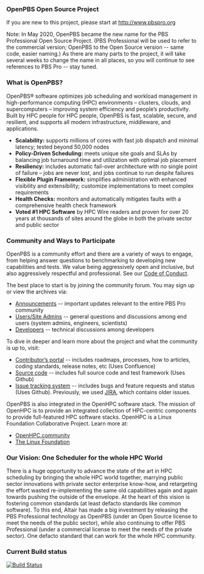 ### OpenPBS Open Source Project

If you are new to this project, please start at http://www.pbspro.org

Note: In May 2020, OpenPBS became the new name for the PBS Professional Open Source Project. (PBS Professional will be used to refer to the commercial version; OpenPBS to the Open Source version -- same code, easier naming.)  As there are many parts to the project, it will take several weeks to change the name in all places, so you will continue to see references to PBS Pro -- stay tuned.

### What is OpenPBS?
OpenPBS® software optimizes job scheduling and workload management in high-performance computing (HPC) environments – clusters, clouds, and supercomputers – improving system efficiency and people’s productivity.  Built by HPC people for HPC people, OpenPBS is fast, scalable, secure, and resilient, and supports all modern infrastructure, middleware, and applications.

* **Scalability:** supports millions of cores with fast job dispatch and minimal latency; tested beyond 50,000 nodes
* **Policy-Driven Scheduling:** meets unique site goals and SLAs by balancing job turnaround time and utilization with optimal job placement
* **Resiliency:** includes automatic fail-over architecture with no single point of failure – jobs are never lost, and jobs continue to run despite failures
* **Flexible Plugin Framework:** simplifies administration with enhanced visibility and extensibility; customize implementations to meet complex requirements
* **Health Checks:** monitors and automatically mitigates faults with a comprehensive health check framework
* **Voted #1 HPC Software** by HPC Wire readers and proven for over 20 years at thousands of sites around the globe in both the private sector and public sector

### Community and Ways to Participate

OpenPBS is a community effort and there are a variety of ways to engage, from helping answer questions to benchmarking to developing new capabilities and tests.  We value being aggressively open and inclusive, but also aggressively respectful and professional.  See our [Code of Conduct](https://pbspro.atlassian.net/wiki/display/PBSPro/Code+of+Conduct).

The best place to start is by joining the community forum.  You may sign up or view the archives via:

* [Announcements](http://community.pbspro.org/c/announcements) -- important updates relevant to the entire PBS Pro community
* [Users/Site Admins](http://community.pbspro.org/c/users-site-administrators) -- general questions and discussions among end users (system admins, engineers, scientists)
* [Developers](http://community.pbspro.org/c/developers) -- technical discussions among developers

To dive in deeper and learn more about the project and what the community is up to, visit:

* [Contributor’s portal](https://pbspro.atlassian.net/wiki) -- includes roadmaps, processes, how to articles, coding standards, release notes, etc  (Uses Confluence)
* [Source code](https://github.com/OpenPBS/openpbs) -- includes full source code and test framework (Uses Github)
* [Issue tracking system](https://github.com/OpenPBS/openpbs/issues) -- includes bugs and feature requests and status (Uses Github).  Previously, we used [JIRA](https://pbspro.atlassian.net), which contains older issues.

OpenPBS is also integrated in the OpenHPC software stack. The mission of OpenHPC is to provide an integrated collection of HPC-centric components to provide full-featured HPC software stacks. OpenHPC is a Linux Foundation Collaborative Project.  Learn more at:

* [OpenHPC.community](http://openhpc.community)
* [The Linux Foundation](http://thelinuxfoundation.org)

### Our Vision:  One Scheduler for the whole HPC World

There is a huge opportunity to advance the state of the art in HPC scheduling by bringing the whole HPC world together, marrying public sector innovations with private sector enterprise know-how, and retargeting the effort wasted re-implementing the same old capabilities again and again towards pushing the outside of the envelope.  At the heart of this vision is fostering common standards (at least defacto standards like common software).  To this end, Altair has made a big investment by releasing the PBS Professional technology as OpenPBS (under an Open Source license to meet the needs of the public sector), while also continuing to offer PBS Professional (under a commercial license to meet the needs of the private sector).  One defacto standard that can work for the whole HPC community.

### Current Build status
[![Build Status](https://travis-ci.com/OpenPBS/openpbs.svg?branch=master)](https://travis-ci.com/OpenPBS/openpbs)
